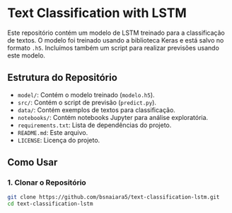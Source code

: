 # Text Classification with LSTM

Este repositório contém um modelo de LSTM treinado para a classificação de textos. O modelo foi treinado usando a biblioteca Keras e está salvo no formato `.h5`. Incluímos também um script para realizar previsões usando este modelo.

## Estrutura do Repositório

- `model/`: Contém o modelo treinado (`modelo.h5`).
- `src/`: Contém o script de previsão (`predict.py`).
- `data/`: Contém exemplos de textos para classificação.
- `notebooks/`: Contém notebooks Jupyter para análise exploratória.
- `requirements.txt`: Lista de dependências do projeto.
- `README.md`: Este arquivo.
- `LICENSE`: Licença do projeto.

## Como Usar

### 1. Clonar o Repositório

```bash
git clone https://github.com/bsnaiara5/text-classification-lstm.git
cd text-classification-lstm
